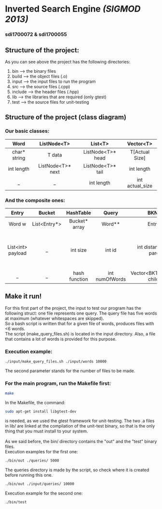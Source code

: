 # **Inverted Search Engine** *(SIGMOD 2013)*
### **sdi1700072** & **sdi1700055**

## Structure of the project:
As you can see above the project has the following directories:
 1) bin        -->   the binary files
 2) build      -->   the object files (.o)
 3) input      -->   the input files to run the program
 4) src        -->   the source files (.cpp)
 5) include    -->   the header files (.hpp)
 6) lib        -->   the libraries that are required (only gtest)
 7) test       -->   the source files for unit-testing

## Structure of the project (class diagram)

### Our basic classes:
Word | ListNode\<T\> | List\<T\> | Vector\<T\>
| :---: | :---: | :---: | :---:
char\* string | T data | ListNode\<T\>\* head | T[Actual Size]
int length | ListNode\<T\>* next | ListNode\<T\>\* tail | int length
_  | _ | int length | int actual_size |

### And the composite ones:
Entry | Bucket | HashTable | Query | BKNode | BKTree | EntryList | Index
| :---: | :---: | :---: | :---: | :---: | :---: | :---: | :---:
Word w | List\<Entry\*\> | Bucket\* array | Word\*\* | Entry\* e | metric | List\<Entry\> list | MatchType
List\<int\> payload | _ | int size | int id | int distance (from parent) | BKNode\* root | HashTable t | BKTree\*\* trees (multiple trees for manhattan distance)
_ | _ | hash function | int numOfWords | Vector\<BKTreeNode\*\> children | int size | _ | HashTable \*


## Make it run!
For this first part of the project, the input to test our program has the following struct: one file represents one query. The query file
has five words at maximum (whatever whitespaces are skipped).\
So a bash script is written that for a given file of words, produces files with <6 words.\
The script (make_query_files.sh) is located in the input directory. Also, a file that contains a lot of words is provided for this purpose.
### Execution example:
```bash
./input/make_query_files.sh ./input/words 10000
```
The second parameter stands for the number of files to be made.

### For the main program, run the Makefile first:
```bash
make
```
In the Makefile, the command:
```bash
sudo apt-get install libgtest-dev
```
is needed, as we used the gtest framework for unit-testing. The two .a files in lib/ are linked at the compilation of the unit-test binary, so that is the only thing that you must install to your system.\
\
As we said before, the bin/ directory contains the "out" and the "test" binary files.\
Execution examples for the first one:
```bash
./bin/out ./queries/ 5000
```
The queries directory is made by the script, so check where it is created before running this one.

```bash
./bin/out ./input/queries/ 10000
```
Execution example for the second one:
```bash
./bin/test
```

